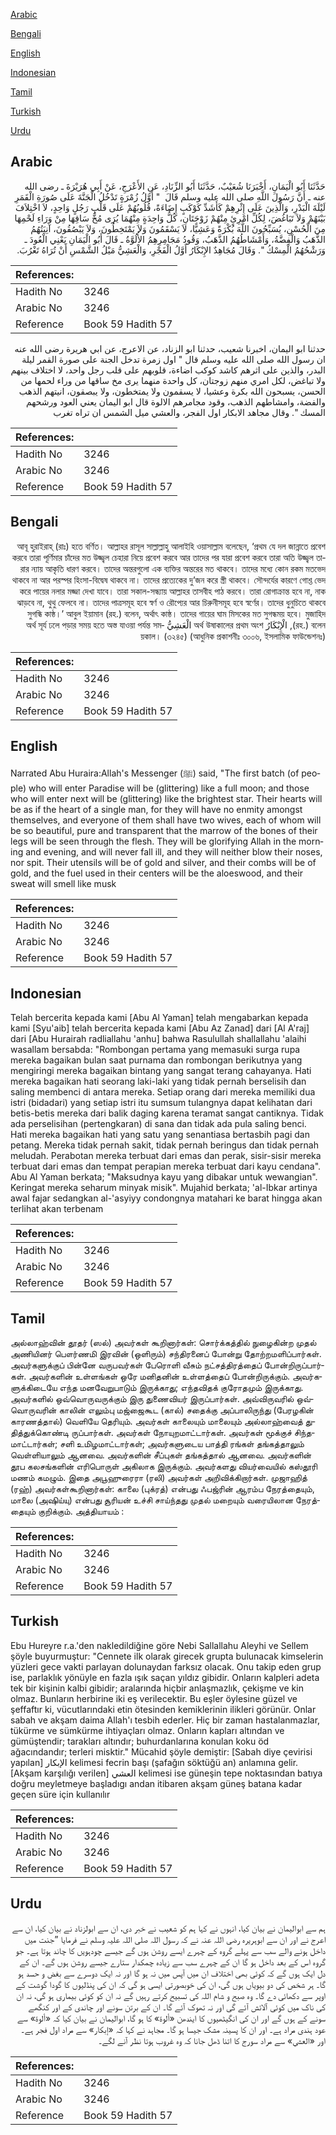 [Arabic](#arabic)

[Bengali](#bengali)

[English](#english)

[Indonesian](#indonesian)

[Tamil](#tamil)

[Turkish](#turkish)

[Urdu](#urdu)

## Arabic


<div dir="rtl" lang="ar" style={{fontSize:'larger',backgroundColor:'#f8f9fa',padding:20}}>
حَدَّثَنَا أَبُو الْيَمَانِ، أَخْبَرَنَا شُعَيْبٌ، حَدَّثَنَا أَبُو الزِّنَادِ، عَنِ الأَعْرَجِ، عَنْ أَبِي هُرَيْرَةَ ـ رضى الله عنه ـ أَنَّ رَسُولَ اللَّهِ صلى الله عليه وسلم قَالَ ‏ "‏ أَوَّلُ زُمْرَةٍ تَدْخُلُ الْجَنَّةَ عَلَى صُورَةِ الْقَمَرِ لَيْلَةَ الْبَدْرِ، وَالَّذِينَ عَلَى إِثْرِهِمْ كَأَشَدِّ كَوْكَبٍ إِضَاءَةً، قُلُوبُهُمْ عَلَى قَلْبِ رَجُلٍ وَاحِدٍ، لاَ اخْتِلاَفَ بَيْنَهُمْ وَلاَ تَبَاغُضَ، لِكُلِّ امْرِئٍ مِنْهُمْ زَوْجَتَانِ، كُلُّ وَاحِدَةٍ مِنْهُمَا يُرَى مُخُّ سَاقِهَا مِنْ وَرَاءِ لَحْمِهَا مِنَ الْحُسْنِ، يُسَبِّحُونَ اللَّهَ بُكْرَةً وَعَشِيًّا، لاَ يَسْقَمُونَ وَلاَ يَمْتَخِطُونَ، وَلاَ يَبْصُقُونَ، آنِيَتُهُمُ الذَّهَبُ وَالْفِضَّةُ، وَأَمْشَاطُهُمُ الذَّهَبُ، وَقُودُ مَجَامِرِهِمُ الأُلُوَّةُ ـ قَالَ أَبُو الْيَمَانِ يَعْنِي الْعُودَ ـ وَرَشْحُهُمُ الْمِسْكُ ‏"‏‏.‏ وَقَالَ مُجَاهِدٌ الإِبْكَارُ أَوَّلُ الْفَجْرِ، وَالْعَشِيُّ مَيْلُ الشَّمْسِ أَنْ تُرَاهُ تَغْرُبَ‏.‏
</div>
<div style={{backgroundColor:'#f8f9fa',padding:20, marginBottom: 10}}><table> <thead> <tr> <th>References:</th> <th></th> </tr> </thead> <tbody><tr><td>Hadith No</td><td>3246</td></tr><tr><td>Arabic No</td><td>3246</td></tr><tr><td>Reference</td><td>Book 59 Hadith 57</td></tr></tbody></table></div>


<div dir="rtl" lang="ar" style={{fontSize:'larger',backgroundColor:'#f8f9fa',padding:20}}>
حدثنا ابو اليمان، اخبرنا شعيب، حدثنا ابو الزناد، عن الاعرج، عن ابي هريرة رضى الله عنه ان رسول الله صلى الله عليه وسلم قال " اول زمرة تدخل الجنة على صورة القمر ليلة البدر، والذين على اثرهم كاشد كوكب اضاءة، قلوبهم على قلب رجل واحد، لا اختلاف بينهم ولا تباغض، لكل امري منهم زوجتان، كل واحدة منهما يرى مخ ساقها من وراء لحمها من الحسن، يسبحون الله بكرة وعشيا، لا يسقمون ولا يمتخطون، ولا يبصقون، انيتهم الذهب والفضة، وامشاطهم الذهب، وقود مجامرهم الالوة قال ابو اليمان يعني العود ورشحهم المسك ". وقال مجاهد الابكار اول الفجر، والعشي ميل الشمس ان تراه تغرب
</div>
<div style={{backgroundColor:'#f8f9fa',padding:20, marginBottom: 10}}><table> <thead> <tr> <th>References:</th> <th></th> </tr> </thead> <tbody><tr><td>Hadith No</td><td>3246</td></tr><tr><td>Arabic No</td><td>3246</td></tr><tr><td>Reference</td><td>Book 59 Hadith 57</td></tr></tbody></table></div>

## Bengali


<div dir="rtl" lang="bn" style={{fontSize:'larger',backgroundColor:'#f8f9fa',padding:20}}>
আবূ হুরাইরাহ্ (রাঃ) হতে বর্ণিত। আল্লাহর রাসূল সাল্লাল্লাহু আলাইহি ওয়াসাল্লাম বলেছেন, ‘প্রথম যে দল জান্নাতে প্রবেশ করবে তারা পূর্ণিমার চাঁদের মত উজ্জ্বল চেহারা নিয়ে প্রবেশ করবে আর তাদের পর যারা প্রবেশ করবে তারা অতি উজ্জ্বল তারার ন্যায় আকৃতি ধারণ করবে। তাদের অন্তরগুলো এক ব্যক্তির অন্তরের মত থাকবে। তাদের মধ্যে কোন রকম মতভেদ থাকবে না আর পরস্পর হিংসা-বিদ্বেষ থাকবে না। তাদের প্রত্যেকের দু’জন করে স্ত্রী থাকবে। সৌন্দর্যের কারণে গোশ্ত ভেদ করে পায়ের নলার মজ্জা দেখা যাবে। তারা সকাল-সন্ধ্যায় আল্লাহর তাসবীহ পাঠ করবে। তারা রোগাক্রান্ত হবে না, নাক ঝাড়বে না, থুথু ফেলবে না। তাদের পাত্রসমূহ হবে স্বর্ণ ও রৌপ্যের আর চিরুনীসমূহ হবে স্বর্ণের। তাদের ধুনুচিতে থাকবে সুগন্ধি কাষ্ঠ।’ আবুল ইয়ামান (রহ.) বলেন, অর্থাৎ কাষ্ঠ। তাদের গায়ের ঘাম মিসকের মত সুগন্ধময় হবে। মুজাহিদ (রহ.) বলেন, الْإِبْكَارُ অর্থ উষাকালের প্রথম অংশ الْعَشِيُّ অর্থ সূর্য ঢলে পড়ার সময় হতে অস্ত যাওয়া পর্যন্ত সময়কাল। (৩২৪৫) (আধুনিক প্রকাশনীঃ ৩০০৬, ইসলামিক ফাউন্ডেশনঃ)
</div>
<div style={{backgroundColor:'#f8f9fa',padding:20, marginBottom: 10}}><table> <thead> <tr> <th>References:</th> <th></th> </tr> </thead> <tbody><tr><td>Hadith No</td><td>3246</td></tr><tr><td>Arabic No</td><td>3246</td></tr><tr><td>Reference</td><td>Book 59 Hadith 57</td></tr></tbody></table></div>

## English


<div dir="ltr" lang="en" style={{fontSize:'larger',backgroundColor:'#f8f9fa',padding:20}}>
Narrated Abu Huraira:Allah's Messenger (ﷺ) said, "The first batch (of people) who will enter Paradise will be (glittering) like a full moon; and those who will enter next will be (glittering) like the brightest star. Their hearts will be as if the heart of a single man, for they will have no enmity amongst themselves, and everyone of them shall have two wives, each of whom will be so beautiful, pure and transparent that the marrow of the bones of their legs will be seen through the flesh. They will be glorifying Allah in the morning and evening, and will never fall ill, and they will neither blow their noses, nor spit. Their utensils will be of gold and silver, and their combs will be of gold, and the fuel used in their centers will be the aloeswood, and their sweat will smell like musk
</div>
<div style={{backgroundColor:'#f8f9fa',padding:20, marginBottom: 10}}><table> <thead> <tr> <th>References:</th> <th></th> </tr> </thead> <tbody><tr><td>Hadith No</td><td>3246</td></tr><tr><td>Arabic No</td><td>3246</td></tr><tr><td>Reference</td><td>Book 59 Hadith 57</td></tr></tbody></table></div>

## Indonesian


<div dir="ltr" lang="id" style={{fontSize:'larger',backgroundColor:'#f8f9fa',padding:20}}>
Telah bercerita kepada kami [Abu Al Yaman] telah mengabarkan kepada kami [Syu'aib] telah bercerita kepada kami [Abu Az Zanad] dari [Al A'raj] dari [Abu Hurairah radliallahu 'anhu] bahwa Rasulullah shallallahu 'alaihi wasallam bersabda: "Rombongan pertama yang memasuki surga rupa mereka bagaikan bulan saat purnama dan rombongan berikutnya yang mengiringi mereka bagaikan bintang yang sangat terang cahayanya. Hati mereka bagaikan hati seorang laki-laki yang tidak pernah berselisih dan saling membenci di antara mereka. Setiap orang dari mereka memiliki dua istri (bidadari) yang setiap istri itu sumsum tulangnya dapat kelihatan dari betis-betis mereka dari balik daging karena teramat sangat cantiknya. Tidak ada perselisihan (pertengkaran) di sana dan tidak ada pula saling benci. Hati mereka bagaikan hati yang satu yang senantiasa bertasbih pagi dan petang. Mereka tidak pernah sakit, tidak pernah beringus dan tidak pernah meludah. Perabotan mereka terbuat dari emas dan perak, sisir-sisir mereka terbuat dari emas dan tempat perapian mereka terbuat dari kayu cendana". Abu Al Yaman berkata; "Maksudnya kayu yang dibakar untuk wewangian". Keringat mereka seharum minyak misik". Mujahid berkata; 'al-Ibkar artinya awal fajar sedangkan al-'asyiyy condongnya matahari ke barat hingga akan terlihat akan terbenam
</div>
<div style={{backgroundColor:'#f8f9fa',padding:20, marginBottom: 10}}><table> <thead> <tr> <th>References:</th> <th></th> </tr> </thead> <tbody><tr><td>Hadith No</td><td>3246</td></tr><tr><td>Arabic No</td><td>3246</td></tr><tr><td>Reference</td><td>Book 59 Hadith 57</td></tr></tbody></table></div>

## Tamil


<div dir="ltr" lang="ta" style={{fontSize:'larger',backgroundColor:'#f8f9fa',padding:20}}>
அல்லாஹ்வின் தூதர் (ஸல்) அவர்கள் கூறினார்கள்: சொர்க்கத்தில் நுழைகின்ற முதல் அணியினர் பௌர்ணமி இரவின் (ஒளிரும்) சந்திரனைப் போன்று தோற்றமளிப்பார்கள். அவர்களுக்குப் பின்னே வருபவர்கள் பேரொளி வீசும் நட்சத்திரத்தைப் போன்றிருப்பார்கள். அவர்களின் உள்ளங்கள் ஒரே மனிதனின் உள்ளத்தைப் போன்றிருக்கும். அவர்களுக்கிடையே எந்த மனவேறுபாடும் இருக்காது; எந்தவிதக் குரோதமும் இருக்காது. அவர்களில் ஒவ்வொருவருக்கும் இரு துணைவியர் இருப்பார்கள். அவ்விருவரில் ஒவ்வொருவரின் காலின் எலும்பு மஜ்ஜைகூட (கால்) சதைக்கு அப்பாலிருந்து (பேரழகின் காரணத்தால்) வெளியே தெரியும். அவர்கள் காலையும் மாலையும் அல்லாஹ்வைத் துதித்துக்கொண்டி ருப்பார்கள். அவர்கள் நோயுறமாட்டார்கள். அவர்கள் மூக்குச் சிந்தமாட்டார்கள்; சளி உமிழமாட்டார்கள்; அவர்களுடைய பாத்தி ரங்கள் தங்கத்தாலும் வெள்ளியாலும் ஆனவை. அவர்களின் சீப்புகள் தங்கத்தால் ஆனவை. அவர்களின் தூப கலசங்களின் எரிபொருள் அகிலாக இருக்கும். அவர்களது வியர்வையில் கஸ்தூரி மணம் கமழும். இதை அபூஹுரைரா (ரலி) அவர்கள் அறிவிக்கிறார்கள். முஜாஹித் (ரஹ்) அவர்கள்கூறினார்கள்: காலை (புக்ரத்) என்பது ஃபஜ்ரின் ஆரம்ப நேரத்தையும், மாலை (அஷிய்யு) என்பது சூரியன் உச்சி சாய்ந்தது முதல் மறையும் வரையிலான நேரத்தையும் குறிக்கும். அத்தியாயம் :
</div>
<div style={{backgroundColor:'#f8f9fa',padding:20, marginBottom: 10}}><table> <thead> <tr> <th>References:</th> <th></th> </tr> </thead> <tbody><tr><td>Hadith No</td><td>3246</td></tr><tr><td>Arabic No</td><td>3246</td></tr><tr><td>Reference</td><td>Book 59 Hadith 57</td></tr></tbody></table></div>

## Turkish


<div dir="ltr" lang="tr" style={{fontSize:'larger',backgroundColor:'#f8f9fa',padding:20}}>
Ebu Hureyre r.a.'den nakledildiğine göre Nebi Sallallahu Aleyhi ve Sellem şöyle buyurmuştur: "Cennete ilk olarak girecek grupta bulunacak kimselerin yüzleri gece vakti parlayan dolunaydan farksız olacak. Onu takip eden grup ise, parlaklık yönüyle en fazla ışık saçan yıldız gibidir. Onların kalpleri adeta tek bir kişinin kalbi gibidir; aralarında hiçbir anlaşmazlık, çekişme ve kin olmaz. Bunların herbirine iki eş verilecektir. Bu eşler öylesine güzel ve şeffaftır ki, vücutlarındaki etin ötesinden kemiklerinin ilikleri görünür. Onlar sabah ve akşam daima Allah'ı tesbih ederler. Hiç bir zaman hastalanmazlar, tükürme ve sümkürme ihtiyaçları olmaz. Onların kapları altından ve gümüştendir; tarakları altındır; buhurdanlarına konulan koku öd ağacındandır; terleri misktir." Mücahid şöyle demiştir: [Sabah diye çevirisi yapılan] الإبكار kelimesi fecrin başı (şafağın söktüğü an) anlamına gelir. [Akşam karşılığı verilen] العشي kelimesi ise güneşin tepe noktasından batıya doğru meyletmeye başladıgı andan itibaren akşam güneş batana kadar geçen süre için kullanılır
</div>
<div style={{backgroundColor:'#f8f9fa',padding:20, marginBottom: 10}}><table> <thead> <tr> <th>References:</th> <th></th> </tr> </thead> <tbody><tr><td>Hadith No</td><td>3246</td></tr><tr><td>Arabic No</td><td>3246</td></tr><tr><td>Reference</td><td>Book 59 Hadith 57</td></tr></tbody></table></div>

## Urdu


<div dir="rtl" lang="ur" style={{fontSize:'larger',backgroundColor:'#f8f9fa',padding:20}}>
ہم سے ابوالیمان نے بیان کیا، انہوں نے کہا ہم کو شعیب نے خبر دی، ان سے ابولزناد نے بیان کیا، ان سے اعرج نے اور ان سے ابوہریرہ رضی اللہ عنہ نے کہ رسول اللہ صلی اللہ علیہ وسلم نے فرمایا ”جنت میں داخل ہونے والے سب سے پہلے گروہ کے چہرے ایسے روشن ہوں گے جیسے چودہویں کا چاند ہوتا ہے۔ جو گروہ اس کے بعد داخل ہو گا ان کے چہرے سب سے زیادہ چمکدار ستارے جیسے روشن ہوں گے۔ ان کے دل ایک ہوں گے کہ کوئی بھی اختلاف ان میں آپس میں نہ ہو گا اور نہ ایک دوسرے سے بغض و حسد ہو گا۔ ہر شخص کی دو بیویاں ہوں گی، ان کی خوبصورتی ایسی ہو گی کہ ان کی پنڈلیوں کا گودا گوشت کے اوپر سے دکھائی دے گا۔ وہ صبح و شام اللہ کی تسبیح کرتے رہیں گے نہ ان کو کوئی بیماری ہو گی، نہ ان کی ناک میں کوئی آلائش آئے گی اور نہ تھوک آئے گا۔ ان کے برتن سونے اور چاندی کے اور کنگھے سونے کے ہوں گے اور ان کی انگیٹھیوں کا ایندھن «ألوة» کا ہو گا، ابوالیمان نے بیان کیا کہ «ألوة» سے عود ہندی مراد ہے۔ اور ان کا پسینہ مشک جیسا ہو گا۔ مجاہد نے کہا کہ «إبكار» سے مراد اول فجر ہے۔ اور «العشي» سے مراد سورج کا اتنا ڈھل جانا کہ وہ غروب ہوتا نظر آنے لگے۔
</div>
<div style={{backgroundColor:'#f8f9fa',padding:20, marginBottom: 10}}><table> <thead> <tr> <th>References:</th> <th></th> </tr> </thead> <tbody><tr><td>Hadith No</td><td>3246</td></tr><tr><td>Arabic No</td><td>3246</td></tr><tr><td>Reference</td><td>Book 59 Hadith 57</td></tr></tbody></table></div>